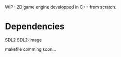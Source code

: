 WIP : 
2D game engine developped in C++ from scratch.

# Dependencies

  SDL2 SDL2-image

makefile comming soon...
